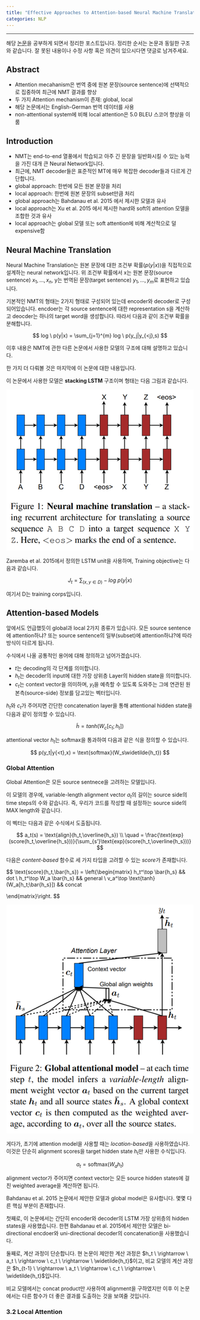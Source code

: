 ```yaml
---
title: "Effective Approaches to Attention-based Neural Machine Translation 논문 정리"
categories: NLP
---
```


-----------

해당 [논문](https://aclweb.org/anthology/D15-1166)을 공부하게 되면서 정리한 포스트입니다. 정리한 순서는 논문과 동일한 구조와 같습니다. 잘 못된 내용이나 수정 사항 혹은 의견이 있으시다면 댓글로 남겨주세요.

## Abstract
- Attention mecahanism은 번역 중에 원본 문장(source sentence)에 선택적으로 집중하여 최근에 NMT 결과를 향상
- 두 가지 Attention mechanism이 존재: global, local
- 해당 논문에서는 English-German 번역 데이터를 사용
- non-attentional system에 비해 local attention은 5.0 BLEU 스코어 향상을 이룸

## Introduction
- NMT는 end-to-end 열풍에서 학습되고 아주 긴 문장을 일반화시킬 수 있는 능력을 가진 대개 큰 Neural Network입니다.
- 최근에, NMT decoder들은 표준적인 MT에 매우 복잡한 decoder들과 다르게 간단합니다.
- global approach: 한번에 모든 원본 문장을 처리
- local approach: 한번에 원본 문장의 subset만큼 처리 
- global approach는 Bahdanau et al. 2015 에서 제시한 모델과 유사
- local approach는 Xu et al. 2015 에서 제시한 hard와 soft의 attention 모델을 조합한 것과 유사
- local approach는 global 모델 또는 soft attention에 비해 계산적으로 덜 expensive함
  
## Neural Machine Translation
Neural Machine Translation는 원본 문장에 대한 조건부 확률($p(y|x)$)을 직접적으로 설계하는 neural network입니다.
위 조건부 확률에서 x는 원본 문장(source sentence) $x_1, ..., x_n$, y는 번역된 문장(target sentence) $y_1, ..., y_m$로 표현하고 있습니다.


기본적인 NMT의 형태는 2가지 형태로 구성되어 있는데 encoder와 decoder로 구성되어있습니다.
encdoer는 각 source sentence에 대한 representation s을 계산하고 deocder는 하나의 target word을 생성합니다.
따라서 다음과 같이 조건부 확률을 분해합니다.

$$
log \ p(y|x) = \sum_{j=1}^{m} log \ p(y_j|y_{<j},s)
$$

이후 내용은 NMT에 관한 다른 논문에서 사용한 모델의 구조에 대해 설명하고 있습니다.

한 가지 더 다뤄볼 것은 마지막에 이 논문에 대한 내용입니다. 

이 논문에서 사용한 모델은 **stacking LSTM** 구조이며 형태는 다음 그림과 같습니다.

<img src="/assets/images/paper3_figure1.PNG"><br>

Zaremba et al. 2015에서 정의한 LSTM unit을 사용하며, Training objective는 다음과 같습니다.

$$
J_t = \sum_{(x,y\in D)} -log \ p(y|x)
$$

여기서 D는 training corps입니다.

## Attention-based Models
앞에서도 언급했듯이 global과 local 2가지 종류가 있습니다. 
모든 source sentence에 attention하냐? 또는 source sentence의 일부(subset)에 attention하냐?에 따라 방식이 다르게 됩니다.

수식에서 나올 공통적인 용어에 대해 정의하고 넘어가겠습니다.
- $t$는 decoding의 각 단계를 의미합니다.
- $h_t$는 decoder의 input에 대한 가장 상위층 Layer의 hidden state을 의미합니다.
- $c_t$는 context vector을 의미하며, $y_t$을 예측할 수 있도록 도와주는 그에 연관된 원본측(source-side) 정보를 담고있는 벡터입니다.

$h_t$와 $c_t$가 주어지면 간단한 concatenation layer을 통해 attentional hidden state을 다음과 같이 정의할 수 있습니다.

$$
\widetilde{h} = tanh(W_c [c_t;h_t])
$$

attentional vector $h_t$는 softmax을 통과하여 다음과 같은 식을 정의할 수 있습니다.

$$
p(y_t|y{<t},x) = \text{softmax}(W_s\widetilde{h_t})
$$

### Global Attention
Global Attention은 모든 source sentnece을 고려하는 모델입니다.

이 모델의 경우에, variable-length alignment vector $a_t$의 길이는 source side의 time steps의 수와 같습니다.
즉, 우리가 코드를 작성할 때 설정하는 source side의 MAX length와 같습니다.

이 벡터는 다음과 같은 수식에서 도출됩니다.

$$
a_t(s) = \text{align}(h_t,\overline{h_s}) \\ \quad 
= \frac{\text{exp}(score(h_t,\overline{h_s}))}{\sum_{s'}\text{exp}(score(h_t,\overline{h_s}))}
$$

다음은 *content-based* 함수로 세 가지 타입을 고려할 수 있는 *score*가 존재합니다.

$$
\text{score}(h_t,\bar{h_s}) = 
\left\{\begin{matrix} h_t^\top \bar{h_s} && dot
\\ h_t^\top W_a \bar{h_s} && general
\\ v_a^\top \text{tanh}(W_a[h_t;\bar{h_s}]) && concat

\end{matrix}\right.
$$

<img src="/assets/images/paper3_figure2.PNG"><br>

게다가, 초기에 attention model을 사용할 때는 *location-based*을 사용하였습니다.
이것은 단순히 alignment scores을 target hidden state $h_t$만 사용한 수식입니다.

$$
a_t = \text{softmax}(W_ah_t)
$$

alignment vector가 주어지면 context vector는 모든 source hidden states에 걸친 weighted average을 계산하면 됩니다.

Bahdanau et al. 2015 논문에서 제안한 모델과 global model은 유사합니다.
몇몇 다른 핵심 부분이 존재합니다. 

첫째로, 이 논문에서는 간단히 encoder와 decoder의 LSTM 가장 상위층의 hidden states을 사용했습니다.
한편 Bahdanau et al. 2015에서 제안한 모델은 bi-directional encdoer와 uni-directional decoder의 concatenation을 사용했습니다.

둘째로, 계산 과정이 단순합니다. 현 논문이 제안한 계산 과정은 $h_t \ \rightarrow  \ a_t \ \rightarrow \ c_t \ \rightarrow  \ \widetilde{h_t}$이고,
비교 모델의 계산 과정은 $h_{t-1} \ \rightarrow  \ a_t \ \rightarrow \ c_t \ \rightarrow  \ \widetilde{h_t}$입니다.

비교 모델에서는 concat product만 사용하여 alignment을 구하였지만 이후 이 논문에서는 다른 함수가 더 좋은 결과를 도출하는 것을 보여줄 것입니다.

### 3.2 Local Attention



